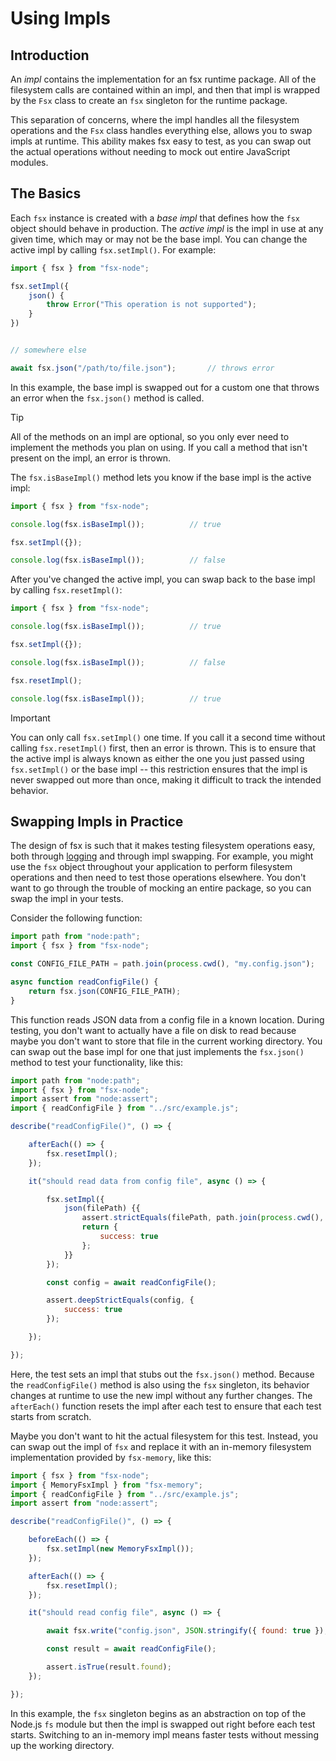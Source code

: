 # Using Impls

## Introduction

An *impl* contains the implementation for an fsx runtime package. All of the filesystem calls are contained within an impl, and then that impl is wrapped by the `Fsx` class to create an `fsx` singleton for the runtime package. 

This separation of concerns, where the impl handles all the filesystem operations and the `Fsx` class handles everything else, allows you to swap impls at runtime. This ability makes fsx easy to test, as you can swap out the actual operations without needing to mock out entire JavaScript modules.

## The Basics

Each `fsx` instance is created with a *base impl* that defines how the `fsx` object should behave in production. The *active impl* is the impl in use at any given time, which may or may not be the base impl. You can change the active impl by calling `fsx.setImpl()`. For example:

```js
import { fsx } from "fsx-node";

fsx.setImpl({
    json() {
        throw Error("This operation is not supported");
    }
})


// somewhere else

await fsx.json("/path/to/file.json");       // throws error
```

In this example, the base impl is swapped out for a custom one that throws an error when the `fsx.json()` method is called. 

> [!TIP]
> All of the methods on an impl are optional, so you only ever need to implement the methods you plan on using. If you call a method that isn't present on the impl, an error is thrown.

The `fsx.isBaseImpl()` method lets you know if the base impl is the active impl:

```js
import { fsx } from "fsx-node";

console.log(fsx.isBaseImpl());          // true

fsx.setImpl({});

console.log(fsx.isBaseImpl());          // false
```

After you've changed the active impl, you can swap back to the base impl by calling `fsx.resetImpl()`:

```js
import { fsx } from "fsx-node";

console.log(fsx.isBaseImpl());          // true

fsx.setImpl({});

console.log(fsx.isBaseImpl());          // false

fsx.resetImpl();

console.log(fsx.isBaseImpl());          // true
```

> [!IMPORTANT]
> You can only call `fsx.setImpl()` one time. If you call it a second time without calling `fsx.resetImpl()` first, then an error is thrown. This is to ensure that the active impl is always known as either the one you just passed using `fsx.setImpl()` or the base impl -- this restriction ensures that the impl is never swapped out more than once, making it difficult to track the intended behavior.

## Swapping Impls in Practice

The design of fsx is such that it makes testing filesystem operations easy, both through [logging](./logging.md) and through impl swapping. For example, you might use the `fsx` object throughout your application to perform filesystem operations and then need to test those operations elsewhere. You don't want to go through the trouble of mocking an entire package, so you can swap the impl in your tests.

Consider the following function:

```js
import path from "node:path";
import { fsx } from "fsx-node";

const CONFIG_FILE_PATH = path.join(process.cwd(), "my.config.json");

async function readConfigFile() {
    return fsx.json(CONFIG_FILE_PATH);
}
```

This function reads JSON data from a config file in a known location. During testing, you don't want to actually have a file on disk to read because maybe you don't want to store that file in the current working directory. You can swap out the base impl for one that just implements the `fsx.json()` method to test your functionality, like this:

```js
import path from "node:path";
import { fsx } from "fsx-node";
import assert from "node:assert";
import { readConfigFile } from "../src/example.js";

describe("readConfigFile()", () => {

    afterEach(() => {
        fsx.resetImpl();
    });

    it("should read data from config file", async () => {

        fsx.setImpl({
            json(filePath) {{
                assert.strictEquals(filePath, path.join(process.cwd(), "my.config.json"));
                return {
                    success: true
                };
            }}
        });

        const config = await readConfigFile();

        assert.deepStrictEquals(config, {
            success: true
        });

    });

});
```

Here, the test sets an impl that stubs out the `fsx.json()` method. Because the `readConfigFile()` method is also using the `fsx` singleton, its behavior changes at runtime to use the new impl without any further changes. The `afterEach()` function resets the impl after each test to ensure that each test starts from scratch.

Maybe you don't want to hit the actual filesystem for this test. Instead, you can swap out the impl of `fsx` and replace it with an in-memory filesystem implementation provided by `fsx-memory`, like this:

```js
import { fsx } from "fsx-node";
import { MemoryFsxImpl } from "fsx-memory";
import { readConfigFile } from "../src/example.js";
import assert from "node:assert";

describe("readConfigFile()", () => {

    beforeEach(() => {
        fsx.setImpl(new MemoryFsxImpl());
    });

    afterEach(() => {
        fsx.resetImpl();
    });

    it("should read config file", async () => {

        await fsx.write("config.json", JSON.stringify({ found: true });

        const result = await readConfigFile();

        assert.isTrue(result.found);
    });

});
```

In this example, the `fsx` singleton begins as an abstraction on top of the Node.js `fs` module but then the impl is swapped out right before each test starts. Switching to an in-memory impl means faster tests without messing up the working directory.
